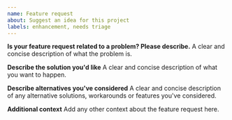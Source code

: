 ```yaml
---
name: Feature request
about: Suggest an idea for this project
labels: enhancement, needs triage
---
```


<!--
IMPORTANT: Please consider discussing the requested feature in the
[forum](https://github.com/strongswan/strongswan/discussions) first.
-->

**Is your feature request related to a problem? Please describe.**
A clear and concise description of what the problem is.

**Describe the solution you'd like**
A clear and concise description of what you want to happen.

**Describe alternatives you've considered**
A clear and concise description of any alternative solutions, workarounds or
features you've considered.

**Additional context**
Add any other context about the feature request here.
